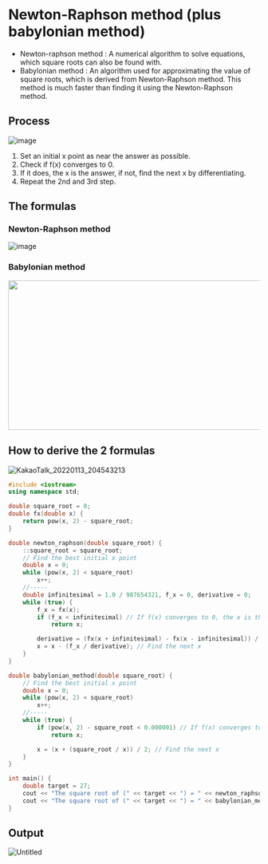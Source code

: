 # Newton-Raphson method (plus babylonian method)
* Newton-raphson method : A numerical algorithm to solve equations, which square roots can also be found with.
* Babylonian method : An algorithm used for approximating the value of square roots, which is derived from Newton-Raphson method. This method is much faster than finding it using the Newton-Raphson method.

## Process
![image](https://user-images.githubusercontent.com/67142421/149330217-6fd2fd36-1d0f-4210-8c69-289ea03a96d6.png)

1. Set an initial x point as near the answer as possible.
2. Check if f(x) converges to 0.
3. If it does, the x is the answer, if not, find the next x by differentiating.
4. Repeat the 2nd and 3rd step.

## The formulas
### Newton-Raphson method
![image](https://user-images.githubusercontent.com/67142421/149328643-8b2e5721-9b55-4bf0-819b-42f9ffc44f85.png)
### Babylonian method
<img src="https://user-images.githubusercontent.com/67142421/149328802-7c02f898-dedb-4ec7-b5b8-77116c1fc2aa.png" width="550" height="300">

## How to derive the 2 formulas
![KakaoTalk_20220113_204543213](https://user-images.githubusercontent.com/67142421/149327997-af3a7a06-b48f-4d71-836c-196090a42123.jpg)

~~~c++
#include <iostream>
using namespace std;

double square_root = 0;
double fx(double x) {
    return pow(x, 2) - square_root;
}

double newton_raphson(double square_root) {
    ::square_root = square_root;
    // Find the best initial x point
    double x = 0;
    while (pow(x, 2) < square_root)
        x++;
    //-----
    double infinitesimal = 1.0 / 987654321, f_x = 0, derivative = 0;
    while (true) {
        f_x = fx(x);
        if (f_x < infinitesimal) // If f(x) converges to 0, the x is the answer.
            return x;

        derivative = (fx(x + infinitesimal) - fx(x - infinitesimal)) / (infinitesimal * 2); // Derivative at x
        x = x - (f_x / derivative); // Find the next x
    }
}

double babylonian_method(double square_root) {
    // Find the best initial x point
    double x = 0;
    while (pow(x, 2) < square_root)
        x++;
    //-----
    while (true) {
        if (pow(x, 2) - square_root < 0.000001) // If f(x) converges to 0, the x is the answer.
            return x;

        x = (x + (square_root / x)) / 2; // Find the next x
    }
}

int main() {
    double target = 27;
    cout << "The square root of (" << target << ") = " << newton_raphson(target) << "\n";
    cout << "The square root of (" << target << ") = " << babylonian_method(target) << "\n";
}
~~~

## Output
![Untitled](https://user-images.githubusercontent.com/67142421/149326923-5046ef89-6d71-453c-be48-e8990949d902.png)
